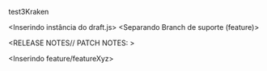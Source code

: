 test3Kraken

<Inserindo instância do draft.js>
<Feature Toolbar>
<Separando Branch de suporte (feature)>
<Inserindo os componentes>

<RELEASE NOTES// PATCH NOTES: >

<Inserindo feature/featureXyz>